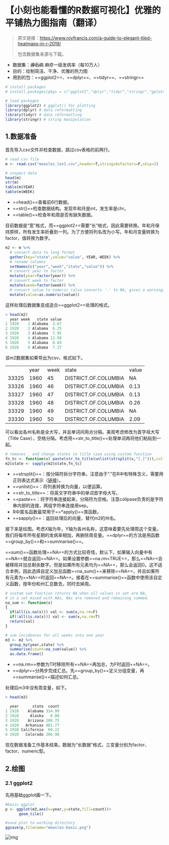 # 【小刻也能看懂的R数据可视化】优雅的平铺热力图指南（翻译）

> 原文链接：https://www.royfrancis.com/a-guide-to-elegant-tiled-heatmaps-in-r-2019/
>
> 包含数据集来源与下载。

- 数据集：~~源石病~~ 麻疹一级发病率（每10万人）
- 目的：绘制简洁、干净、优雅的热力图
- 用到的包：==ggplot2==、==dplyr==​、==tidyr==、==stringr​==

```R
# install packages
# install.packages(pkgs = c("ggplot2","dplyr","tidyr","stringr","gplots","plotrix"),dependencies = T)

# load packages
library(ggplot2) # ggplot() for plotting
library(dplyr) # data reformatting
library(tidyr) # data reformatting
library(stringr) # string manipulation
```

## 1.数据准备

首先导入csv文件并检查数据，跳过csv表格的前两行。

```R
# read csv file
m <- read.csv("measles_lev1.csv",header=T,stringsAsFactors=F,skip=2)

# inspect data
head(m)
str(m)
table(m$YEAR)
table(m$WEEK)
```

- ==head()==查看前6行数据。
- ==str()==检查数据结构。发现年和月是int，发生率是chr。
- ==table()==检查年和周是否有缺失数据。

目前数据是“宽”格式，而==ggplot2==需要“长”格式，因此需要转换。年和月保持原样，所有发生率折叠到一列。为了方便将列名改为小写。年和月变量转换为factor，值转换为数字。

```R
m2 <- m %>%
  # convert data to long format
  gather(key="state",value="value",-YEAR,-WEEK) %>%
  # rename columns
  setNames(c("year","week","state","value")) %>%
  # convert year to factor
  mutate(year=factor(year)) %>%
  # convert week to factor
  mutate(week=factor(week)) %>%
  # convert value to numeric (also converts '-' to NA, gives a warning)
  mutate(value=as.numeric(value))
```

这样处理后数据集变成适合==ggplot2==处理的格式。

```R
> head(m2)
  year week   state value
1 1928    1 Alabama  3.67
2 1928    2 Alabama  6.25
3 1928    3 Alabama  7.95
4 1928    4 Alabama 12.58
5 1928    5 Alabama  8.03
6 1928    6 Alabama  7.27
```

该m2数据集如果导出为csv，格式如下。

<table>
   <tr>
      <td></td>
      <td>        year</td>
      <td>       week</td>
      <td>             state  </td>
      <td>                     value</td>
   </tr>
   <tr>
      <td>33325</td>
      <td>1960</td>
      <td>45</td>
      <td>DISTRICT.OF.COLUMBIA</td>
      <td>NA</td>
   </tr>
   <tr>
      <td>33326</td>
      <td>1960</td>
      <td>46</td>
      <td>DISTRICT.OF.COLUMBIA</td>
      <td>0.13</td>
   </tr>
   <tr>
      <td>33327</td>
      <td>1960</td>
      <td>47</td>
      <td>DISTRICT.OF.COLUMBIA</td>
      <td>0.13</td>
   </tr>
   <tr>
      <td>33328</td>
      <td>1960</td>
      <td>48</td>
      <td>DISTRICT.OF.COLUMBIA</td>
      <td>0.26</td>
   </tr>
   <tr>
      <td>33329</td>
      <td>1960</td>
      <td>49</td>
      <td>DISTRICT.OF.COLUMBIA</td>
      <td>NA</td>
   </tr>
   <tr>
      <td>33330</td>
      <td>1960</td>
      <td>50</td>
      <td>DISTRICT.OF.COLUMBIA</td>
      <td>2.09</td>
   </tr>
   <tr>
</table>
可以看出各州名称是全大写，并且单词间用点分隔。美观考虑修改为首字母大写（Title Case），空格分隔。考虑用==str_to_title()==处理单词再将他们粘贴到一起。

```R
# removes . and change states to title case using custom function
fn_tc <- function(x) paste(str_to_title(unlist(strsplit(x,"[.]"))),collapse=" ")
m2$state <- sapply(m2$state,fn_tc)
```

- ==strsplit()==：按分隔符拆分字符串。注意由于“.”在R中有特殊含义，需要用正则表达式表示（[链接](https://stackoverflow.com/questions/26665100/how-to-use-the-strsplit-function-with-a-period)）。
- ==unlist()==：将列表转换为向量，以便运算。
- ==str_to_title==：将英文字符串中的单词首字母大写。
- ==paste==：将字符串连接起来，分隔符为空格。注意collpase负责的是字符串内部的连接，两组字符串连接用sep。
- R中匿名函数最常用于==*apply()==类函数。
- ==sapply()==：返回处理后的向量，替代m2的州名。

接下来是绘图。考虑X轴为年，Y轴为各州名称，这意味着要先处理周这个变量。我们将每年所有星期的发病率相加，再删除周变量。==dplyr==的方法是用函数==group_by()==和==summarise()==。

==sum()==函数处理==NA==的方式比较奇怪，默认下，如果输入向量中有==NA==就会返回==NA==。如果设置参数==na.rm=TRUE==，那么==NA==会被移除并加总剩余数字。但是如果所有元素均为==NA==，那么会返回0。这不适合本例，因此选择自定义加总函数==na_sum()==来移除==NA==，并且如果所有元素为==NA==时返回==NA==。接着在==summarise()==函数中使用该自定义函数，按年份和州汇总数去，同时去掉周。

```R
# custom sum function returns NA when all values in set are NA,
# in a set mixed with NAs, NAs are removed and remaining summed.
na_sum <- function(x)
{
  if(all(is.na(x))) val <- sum(x,na.rm=F)
  if(!all(is.na(x))) val <- sum(x,na.rm=T)
  return(val)
}

# sum incidences for all weeks into one year
m3 <- m2 %>%
  group_by(year,state) %>%
  summarise(count=na_sum(value)) %>%
  as.data.frame()
```

- ==na.rm==参数为T时移除所有==NA==再加总，为F时返回==NA==。
- ==dplyr==分两步完成汇总。先==group_by()==定义分组变量，再==summarise()==描述如何汇总。

处理后m3中没有周变量，如下。

```R
> head(m3)

  year      state  count
1 1928    Alabama 334.99
2 1928     Alaska   0.00
3 1928    Arizona 200.75
4 1928   Arkansas 481.77
5 1928 California  69.22
6 1928   Colorado 206.98
```

现在数据准备工作基本结束。数据为“长数据”格式，三变量分别为factor、factor、numeric型。



## 2.绘图

### 2.1 ggplot2

先用基础ggplot画一下。

```R
#basic ggplot
p <- ggplot(m3,aes(x=year,y=state,fill=count))+
      geom_tile()

#save plot to working directory
ggsave(p,filename="measles-basic.png")
```

![img](https://www.royfrancis.com/a-guide-to-elegant-tiled-heatmaps-in-r-2019/measles-basic.png)

